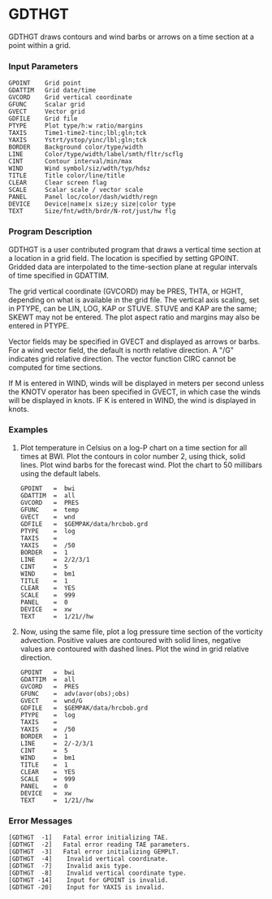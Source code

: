 # GDTHGT

GDTHGT draws contours and wind barbs or arrows on a time section at a
	point within a grid.

### Input Parameters
 
    GPOINT    Grid point
    GDATTIM   Grid date/time
    GVCORD    Grid vertical coordinate
    GFUNC     Scalar grid
    GVECT     Vector grid
    GDFILE    Grid file
    PTYPE     Plot type/h:w ratio/margins
    TAXIS     Time1-time2-tinc;lbl;gln;tck
    YAXIS     Ystrt/ystop/yinc/lbl;gln;tck
    BORDER    Background color/type/width
    LINE      Color/type/width/label/smth/fltr/scflg
    CINT      Contour interval/min/max
    WIND      Wind symbol/siz/wdth/typ/hdsz
    TITLE     Title color/line/title
    CLEAR     Clear screen flag
    SCALE     Scalar scale / vector scale
    PANEL     Panel loc/color/dash/width/regn
    DEVICE    Device|name|x size;y size|color type
    TEXT      Size/fnt/wdth/brdr/N-rot/just/hw flg
 
 

### Program Description
 
GDTHGT is a user contributed program that draws a
vertical time section at a location in a grid field.
The location is specified by setting GPOINT.  Gridded
data are interpolated to the time-section plane at regular
intervals of time specified in GDATTIM.

The grid vertical coordinate (GVCORD) may be PRES, THTA, or
HGHT, depending on what is available in the grid file.
The vertical axis scaling, set in PTYPE, can be LIN,
LOG, KAP or STUVE.  STUVE and KAP are the same; SKEWT may
not be entered.  The plot aspect ratio and margins may also be
entered in PTYPE.

Vector fields may be specified in GVECT and displayed as
arrows or barbs. For a wind vector field, the default is north
relative direction. A "/G" indicates grid relative direction.
The vector function CIRC cannot be computed for time sections.

If M is entered in WIND, winds will be displayed in meters
per second unless the KNOTV operator has been specified in
GVECT, in which case the winds will be displayed in knots.
IF K is entered in WIND, the wind is displayed in knots.


### Examples
 
1.  Plot temperature in Celsius on a log-P chart on a
    time section for all times at BWI.  Plot the contours
    in color number 2, using thick, solid lines.  Plot wind
    barbs for the forecast wind.  Plot the chart to 50
    millibars using the default labels.
    
        GPOINT	 =  bwi
        GDATTIM	 =  all
        GVCORD	 =  PRES
        GFUNC	 =  temp
        GVECT	 =  wnd
        GDFILE	 =  $GEMPAK/data/hrcbob.grd
        PTYPE	 =  log
        TAXIS	 =
        YAXIS	 =  /50
        BORDER	 =  1
        LINE	 =  2/2/3/1
        CINT	 =  5
        WIND	 =  bm1
        TITLE	 =  1
        CLEAR	 =  YES
        SCALE	 =  999
        PANEL	 =  0
        DEVICE	 =  xw
        TEXT	 =  1/21//hw

2.  Now, using the same file, plot a log pressure time
    section of the vorticity advection.  Positive values
are contoured with solid lines, negative values are
contoured with dashed lines. Plot the wind in grid
relative direction.

        GPOINT	 =  bwi
        GDATTIM	 =  all
        GVCORD	 =  PRES
        GFUNC	 =  adv(avor(obs);obs)
        GVECT	 =  wnd/G
        GDFILE	 =  $GEMPAK/data/hrcbob.grd
        PTYPE	 =  log
        TAXIS	 =
        YAXIS	 =  /50
        BORDER	 =  1
        LINE	 =  2/-2/3/1
        CINT	 =  5
        WIND	 =  bm1
        TITLE	 =  1
        CLEAR	 =  YES
        SCALE	 =  999
        PANEL	 =  0
        DEVICE	 =  xw
        TEXT	 =  1/21//hw

### Error Messages
 
    [GDTHGT  -1]   Fatal error initializing TAE.
    [GDTHGT  -2]   Fatal error reading TAE parameters.
    [GDTHGT  -3]   Fatal error initializing GEMPLT.
    [GDTHGT  -4]    Invalid vertical coordinate.
    [GDTHGT  -7]    Invalid axis type.
    [GDTHGT  -8]    Invalid vertical coordinate type.
    [GDTHGT -14]    Input for GPOINT is invalid.
    [GDTHGT -20]    Input for YAXIS is invalid.
